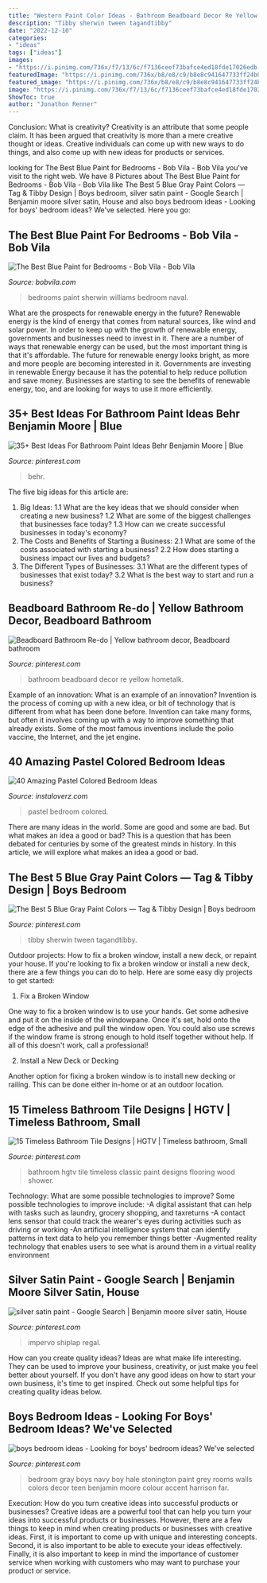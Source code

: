 ```yaml
---
title: "Western Paint Color Ideas - Bathroom Beadboard Decor Re Yellow Hometalk"
description: "Tibby sherwin tween tagandtibby"
date: "2022-12-10"
categories:
- "ideas"
tags: ["ideas"]
images:
- "https://i.pinimg.com/736x/f7/13/6c/f7136ceef73bafce4ed18fde17026edb.jpg"
featuredImage: "https://i.pinimg.com/736x/b8/e8/c9/b8e8c941647733ff24b0ccf497386323--bathroom-wall-bathroom-ideas.jpg"
featured_image: "https://i.pinimg.com/736x/b8/e8/c9/b8e8c941647733ff24b0ccf497386323--bathroom-wall-bathroom-ideas.jpg"
image: "https://i.pinimg.com/736x/f7/13/6c/f7136ceef73bafce4ed18fde17026edb.jpg"
ShowToc: true
author: "Jonathon Renner"
---
```



Conclusion: What is creativity?
Creativity is an attribute that some people claim. It has been argued that creativity is more than a mere creative thought or ideas. Creative individuals can come up with new ways to do things, and also come up with new ideas for products or services.

	

		
looking for The Best Blue Paint for Bedrooms - Bob Vila - Bob Vila you've visit to the right web. We have 8 Pictures about The Best Blue Paint for Bedrooms - Bob Vila - Bob Vila like The Best 5 Blue Gray Paint Colors — Tag &amp; Tibby Design | Boys bedroom, silver satin paint - Google Search | Benjamin moore silver satin, House and also boys bedroom ideas - Looking for boys&#039; bedroom ideas? We&#039;ve selected. Here you go:
		
    
## The Best Blue Paint For Bedrooms - Bob Vila - Bob Vila

<img loading=lazy src="https://empire-s3-production.bobvila.com/slides/34181/original/Sherwin_Williams_Naval_Bedroom.jpg?1570659217" onerror="this.onerror=null;this.src='https://tse1.mm.bing.net/th?id=OIP.V5QnZh0LxgrWnS6IZp6UNgHaJ4&amp;pid=15.1';" alt="The Best Blue Paint for Bedrooms - Bob Vila - Bob Vila">

_Source: bobvila.com_

>bedrooms paint sherwin williams bedroom naval. 

	

What are the prospects for renewable energy in the future?
Renewable energy is the kind of energy that comes from natural sources, like wind and solar power. In order to keep up with the growth of renewable energy, governments and businesses need to invest in it. There are a number of ways that renewable energy can be used, but the most important thing is that it's affordable. 
The future for renewable energy looks bright, as more and more people are becoming interested in it. Governments are investing in renewable Energy because it has the potential to help reduce pollution and save money. Businesses are starting to see the benefits of renewable energy, too, and are looking for ways to use it more efficiently.

    
## 35+ Best Ideas For Bathroom Paint Ideas Behr Benjamin Moore | Blue

<img loading=lazy src="https://i.pinimg.com/736x/26/9f/85/269f85f2cd2297cc960f2fd8cc104cc7.jpg" onerror="this.onerror=null;this.src='https://tse3.mm.bing.net/th?id=OIP.rEwg1OcVm9KLImjnj1xfaQAAAA&amp;pid=15.1';" alt="35+ Best Ideas For Bathroom Paint Ideas Behr Benjamin Moore | Blue">

_Source: pinterest.com_

>behr. 

	

The five big ideas for this article are:
1. Big Ideas: 
1.1 What are the key ideas that we should consider when creating a new business? 
1.2 What are some of the biggest challenges that businesses face today? 
1.3 How can we create successful businesses in today's economy? 
2. The Costs and Benefits of Starting a Business: 
2.1 What are some of the costs associated with starting a business? 
2.2 How does starting a business impact our lives and budgets? 
3. The Different Types of Businesses: 
3.1 What are the different types of businesses that exist today? 
3.2 What is the best way to start and run a business?

    
## Beadboard Bathroom Re-do | Yellow Bathroom Decor, Beadboard Bathroom

<img loading=lazy src="https://i.pinimg.com/736x/b8/e8/c9/b8e8c941647733ff24b0ccf497386323--bathroom-wall-bathroom-ideas.jpg" onerror="this.onerror=null;this.src='https://tse3.mm.bing.net/th?id=OIP.hJdeTRlzJceL_2Siwe_FvwHaJ3&amp;pid=15.1';" alt="Beadboard Bathroom Re-do | Yellow bathroom decor, Beadboard bathroom">

_Source: pinterest.com_

>bathroom beadboard decor re yellow hometalk. 

	

Example of an innovation: What is an example of an innovation?
Invention is the process of coming up with a new idea, or bit of technology that is different from what has been done before. Invention can take many forms, but often it involves coming up with a way to improve something that already exists. Some of the most famous inventions include the polio vaccine, the Internet, and the jet engine.

    
## 40 Amazing Pastel Colored Bedroom Ideas

<img loading=lazy src="http://www.instaloverz.com/wp-content/uploads/2016/07/35-Pastel-Colored-Bedroom.jpg" onerror="this.onerror=null;this.src='https://tse4.mm.bing.net/th?id=OIP.F05d33x28NPw_mMATUKQ4gHaKy&amp;pid=15.1';" alt="40 Amazing Pastel Colored Bedroom Ideas">

_Source: instaloverz.com_

>pastel bedroom colored. 

	

There are many ideas in the world. Some are good and some are bad. But what makes an idea a good or bad? This is a question that has been debated for centuries by some of the greatest minds in history. In this article, we will explore what makes an idea a good or bad.

    
## The Best 5 Blue Gray Paint Colors — Tag &amp; Tibby Design | Boys Bedroom

<img loading=lazy src="https://i.pinimg.com/736x/61/1b/0c/611b0cccb6ab7d8923ce3b1000c375d1.jpg" onerror="this.onerror=null;this.src='https://tse4.mm.bing.net/th?id=OIP.3elkXZHKBFTUWbnnpNPcvwHaKW&amp;pid=15.1';" alt="The Best 5 Blue Gray Paint Colors — Tag &amp; Tibby Design | Boys bedroom">

_Source: pinterest.com_

>tibby sherwin tween tagandtibby. 

	

Outdoor projects: How to fix a broken window, install a new deck, or repaint your house.
If you're looking to fix a broken window or install a new deck, there are a few things you can do to help. Here are some easy diy projects to get started:
1. Fix a Broken Window

One way to fix a broken window is to use your hands. Get some adhesive and put it on the inside of the windowpane. Once it's set, hold onto the edge of the adhesive and pull the window open. You could also use screws if the window frame is strong enough to hold itself together without help. If all of this doesn't work, call a professional!

2. Install a New Deck or Decking

Another option for fixing a broken window is to install new decking or railing. This can be done either in-home or at an outdoor location.

    
## 15 Timeless Bathroom Tile Designs | HGTV | Timeless Bathroom, Small

<img loading=lazy src="https://i.pinimg.com/736x/e3/e8/64/e3e864710b372c1dd8d9470e6d8f1cdf.jpg" onerror="this.onerror=null;this.src='https://tse3.mm.bing.net/th?id=OIP.LbIBLbe66CXEChv5NOfYQwHaJ4&amp;pid=15.1';" alt="15 Timeless Bathroom Tile Designs | HGTV | Timeless bathroom, Small">

_Source: pinterest.com_

>bathroom hgtv tile timeless classic paint designs flooring wood shower. 

	

Technology: What are some possible technologies to improve?
Some possible technologies to improve include: 
-A digital assistant that can help with tasks such as laundry, grocery shopping, and taxreturns 
-A contact lens sensor that could track the wearer's eyes during activities such as driving or working 
-An artificial intelligence system that can identify patterns in text data to help you remember things better 
-Augmented reality technology that enables users to see what is around them in a virtual reality environment

    
## Silver Satin Paint - Google Search | Benjamin Moore Silver Satin, House

<img loading=lazy src="https://i.pinimg.com/736x/f7/13/6c/f7136ceef73bafce4ed18fde17026edb.jpg" onerror="this.onerror=null;this.src='https://tse1.mm.bing.net/th?id=OIP.LC7DWj2Dn8KwHGgieeVBvwHaJ3&amp;pid=15.1';" alt="silver satin paint - Google Search | Benjamin moore silver satin, House">

_Source: pinterest.com_

>impervo shiplap regal. 

	

How can you create quality ideas?
Ideas are what make life interesting. They can be used to improve your business, creativity, or just make you feel better about yourself. If you don't have any good ideas on how to start your own business, it's time to get inspired. Check out some helpful tips for creating quality ideas below.

    
## Boys Bedroom Ideas - Looking For Boys&#039; Bedroom Ideas? We&#039;ve Selected

<img loading=lazy src="https://i.pinimg.com/736x/b2/57/67/b257678b8a8492efb420b1561b8c25f5--gray-boys-rooms-gray-living-rooms.jpg" onerror="this.onerror=null;this.src='https://tse2.mm.bing.net/th?id=OIP.t3wIb2SRN3arwPi4R5sd4wHaLE&amp;pid=15.1';" alt="boys bedroom ideas - Looking for boys&#039; bedroom ideas? We&#039;ve selected">

_Source: pinterest.com_

>bedroom gray boys navy boy hale stonington paint grey rooms walls colors decor teen benjamin moore colour accent harrison far. 

	

Execution: How do you turn creative ideas into successful products or businesses?
Creative ideas are a powerful tool that can help you turn your ideas into successful products or businesses. However, there are a few things to keep in mind when creating products or businesses with creative ideas. First, it is important to come up with unique and interesting concepts. Second, it is also important to be able to execute your ideas effectively. Finally, it is also important to keep in mind the importance of customer service when working with customers who may want to purchase your product or service.

